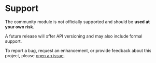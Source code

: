 # Support

The community module is not officially supported and should be **used at your own risk**.

A future release will offer API versioning and may also include formal support.

To report a bug, request an enhancement, or provide feedback about this project, please [open an issue](https://github.com/rubrikinc/PowerShell-Module/issues).

